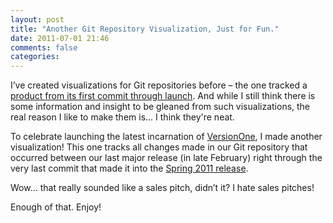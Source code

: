 ```yaml
---
layout: post
title: "Another Git Repository Visualization, Just for Fun."
date: 2011-07-01 21:46
comments: false
categories:
---
```


I’ve created visualizations for Git repositories before – the one tracked a [product from its first commit through launch][gain-new-insights]. And while I still think there is some information and insight to be gleaned from such visualizations, the real reason I like to make them is... I think they're neat.

To celebrate launching the latest incarnation of [VersionOne][versionone], I made another visualization! This one tracks all changes made in our Git repository that occurred between our last major release (in late February) right through the very last commit that made it into the [Spring 2011 release][spring-release].

Wow… that really sounded like a sales pitch, didn’t it? I hate sales pitches!

Enough of that. Enjoy!

<object width="560" height="315"><param name="movie" value="http://www.youtube.com/v/fYv9XgzY9Cc?version=3&amp;hl=en_US&amp;rel=0"></param><param name="allowFullScreen" value="true"></param><param name="allowscriptaccess" value="always"></param><embed src="http://www.youtube.com/v/fYv9XgzY9Cc?version=3&amp;hl=en_US&amp;rel=0" type="application/x-shockwave-flash" width="560" height="315" allowscriptaccess="always" allowfullscreen="true"></embed></object>

[gain-new-insights]: {{site.url}}/gain-new-insights-by-visualizing-what-youve-already-got "Gain New Insights by Visualizing What You’ve Already Got"
[versionone]: http://versionone.com/ "VersionOne - it's pronounced Agilé"
[spring-release]: http://www.versionone.com/release/2011/spring/ "VersionOne Spring 2011 Release"
